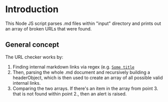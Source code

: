 # Introduction

This Node JS script parses .md files within "input" directory and prints out an array of broken URLs that were found.

## General concept

The URL checker works by:

1. Finding internal markdown links via regex (e.g. [`Some title`](#Title--sub-title--sub-sub-title) 
2. Then, parsing the whole .md document and recursively building a headerObject, which is then used to create an array of all possible valid internal links.
3. Comparing the two arrays. If there's an item in the array from point 3. that is not found within point 2., then an alert is raised.
